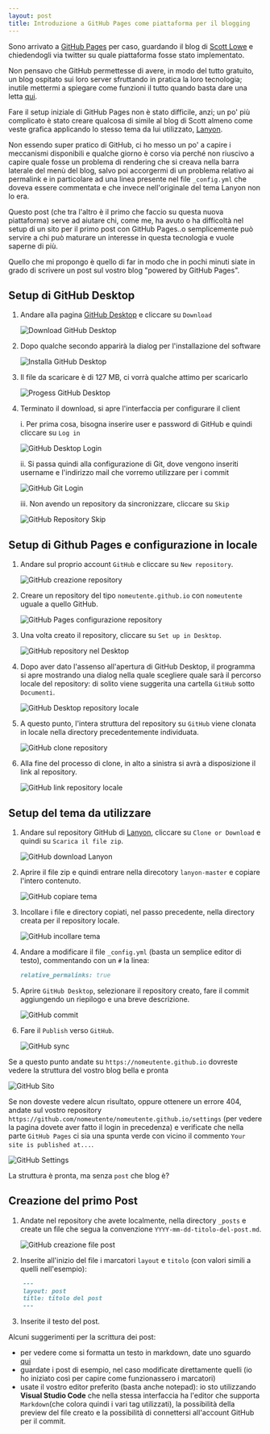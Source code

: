 ```yaml
---
layout: post
title: Introduzione a GitHub Pages come piattaforma per il blogging
---
```

Sono arrivato a [GitHub Pages](https://pages.github.com/) per caso, guardando il blog di [Scott Lowe](https://blog.scottlowe.org) e chiedendogli via twitter su quale piattaforma fosse stato implementato.

Non pensavo che GitHub permettesse di avere, in modo del tutto gratuito, un blog ospitato sui loro server sfruttando in pratica la loro tecnologia; inutile mettermi a spiegare come funzioni il tutto quando basta dare una letta [qui](https://jekyllrb.com/docs/github-pages/).

Fare il setup iniziale di GitHub Pages non è stato difficile, anzi; un po' più complicato è stato creare qualcosa di simile al blog di Scott almeno come veste grafica applicando lo stesso tema da lui utilizzato, [Lanyon](http://lanyon.getpoole.com/).

Non essendo super pratico di GitHub, ci ho messo un po' a capire i meccanismi disponibili e qualche giorno è corso via perché non riuscivo a capire quale fosse un problema di rendering che si creava nella barra laterale del menù del blog, salvo poi accorgermi di un problema relativo ai permalink e in particolare ad una linea presente nel file `_config.yml` che doveva essere commentata e che invece nell'originale del tema Lanyon non lo era.

Questo post (che tra l'altro è il primo che faccio su questa nuova piattaforma) serve ad aiutare chi, come me, ha avuto o ha difficoltà nel setup di un sito per il primo post con GitHub Pages..o semplicemente può servire a chi può maturare un interesse in questa tecnologia e vuole saperne di più.

Quello che mi propongo è quello di far in modo che in pochi minuti siate in grado di scrivere un post sul vostro blog "powered by GitHub Pages".

## Setup di GitHub Desktop

1. Andare alla pagina [GitHub Desktop](http://desktop.github.com) e cliccare su `Download`

   ![Download GitHub Desktop](https://github.com/marcomangiante/marcomangiante.github.io/blob/master/img/GitHub-Desktop-Installation/GitHub-Desktop-Installation-01.png)

2. Dopo qualche secondo apparirà la dialog per l'installazione del software

   ![Installa GitHub Desktop](https://github.com/marcomangiante/marcomangiante.github.io/blob/master/img/GitHub-Desktop-Installation/GitHub-Desktop-Installation-02.png)

3. Il file da scaricare è di 127 MB, ci vorrà qualche attimo per scaricarlo

   ![Progess GitHub Desktop](https://github.com/marcomangiante/marcomangiante.github.io/blob/master/img/GitHub-Desktop-Installation/GitHub-Desktop-Installation-03.png)

4. Terminato il download, si apre l'interfaccia per configurare il client 

      i. Per prima cosa, bisogna inserire user e password di GitHub e quindi cliccare su `Log in`

      ![GitHub Desktop Login](https://github.com/marcomangiante/marcomangiante.github.io/blob/master/img/GitHub-Desktop-Installation/GitHub-Desktop-Installation-04.png)

      ii. Si passa quindi alla configurazione di Git, dove vengono inseriti username e l'indirizzo mail che vorremo utilizzare per i commit

      ![GitHub Git Login](https://github.com/marcomangiante/marcomangiante.github.io/blob/master/img/GitHub-Desktop-Installation/GitHub-Desktop-Installation-05.png)

      iii. Non avendo un repository da sincronizzare, cliccare su `Skip`

      ![GitHub Repository Skip](https://github.com/marcomangiante/marcomangiante.github.io/blob/master/img/GitHub-Desktop-Installation/GitHub-Desktop-Installation-06.png)
 
## Setup di Github Pages e configurazione in locale

1. Andare sul proprio account `GitHub` e cliccare su `New repository`.

   ![GitHub creazione repository](https://github.com/marcomangiante/marcomangiante.github.io/blob/master/img/GitHub-Pages-Intro/GitHub-Pages-Intro-01.png)

2. Creare un repository del tipo `nomeutente.github.io` con `nomeutente` uguale a quello GitHub.

   ![GitHub Pages configurazione repository](https://github.com/marcomangiante/marcomangiante.github.io/blob/master/img/GitHub-Pages-Intro/GitHub-Pages-Intro-02.png)

3. Una volta creato il repository, cliccare su `Set up in Desktop`.

   ![GitHub repository nel Desktop](https://github.com/marcomangiante/marcomangiante.github.io/blob/master/img/GitHub-Pages-Intro/GitHub-Pages-Intro-03.png)

4. Dopo aver dato l'assenso all'apertura di GitHub Desktop, il programma si apre mostrando una dialog nella quale scegliere quale sarà il percorso locale del repository: di solito viene suggerita una cartella `GitHub` sotto `Documenti`.

   ![GitHub Desktop repository locale](https://github.com/marcomangiante/marcomangiante.github.io/blob/master/img/GitHub-Desktop-Installation/GitHub-Desktop-Installation-07.png)

5. A questo punto, l'intera struttura del repository su `GitHub` viene clonata in locale nella directory precedentemente individuata.

   ![GitHub clone repository](https://github.com/marcomangiante/marcomangiante.github.io/blob/master/img/GitHub-Desktop-Installation/GitHub-Desktop-Installation-08.png)

6. Alla fine del processo di clone, in alto a sinistra si avrà a disposizione il link al repository.

   ![GitHub link repository locale](https://github.com/marcomangiante/marcomangiante.github.io/blob/master/img/GitHub-Desktop-Installation/GitHub-Desktop-Installation-09.png)  

## Setup del tema da utilizzare

1. Andare sul repository GitHub di [Lanyon](https://github.com/poole/lanyon), cliccare su `Clone or Download` e quindi su `Scarica il file zip`. 

   ![GitHub download Lanyon](https://github.com/marcomangiante/marcomangiante.github.io/blob/master/img/GitHub-Pages-Intro/GitHub-Theme-01.png)

2. Aprire il file zip e quindi entrare nella direcotory `lanyon-master` e copiare l'intero contenuto.

   ![GitHub copiare tema](https://github.com/marcomangiante/marcomangiante.github.io/blob/master/img/GitHub-Pages-Intro/GitHub-Theme-02.png)

3. Incollare i file e directory copiati, nel passo precedente, nella directory creata per il repository locale.

   ![GitHub incollare tema](https://github.com/marcomangiante/marcomangiante.github.io/blob/master/img/GitHub-Pages-Intro/GitHub-Theme-03.png)

4. Andare a modificare il file `_config.yml` (basta un semplice editor di testo), commentando con un `#` la linea:

   ```Markdown
   relative_permalinks: true
   ```

5. Aprire `GitHub Desktop`, selezionare il repository creato, fare il commit aggiungendo un riepilogo e una breve descrizione.

   ![GitHub commit](https://github.com/marcomangiante/marcomangiante.github.io/blob/master/img/GitHub-Pages-Intro/GitHub-Commit.png)

6. Fare il `Publish` verso `GitHub`.

   ![GitHub sync](https://github.com/marcomangiante/marcomangiante.github.io/blob/master/img/GitHub-Pages-Intro/GitHub-Publish.png)


Se a questo punto andate su `https://nomeutente.github.io` dovreste vedere la struttura del vostro blog bella e pronta

![GitHub Sito](https://github.com/marcomangiante/marcomangiante.github.io/blob/master/img/GitHub-Pages-Intro/GitHub-Sito-01.png)

Se non doveste vedere alcun risultato, oppure ottenere un errore 404, andate sul vostro repository `https://github.com/nomeutente/nomeutente.github.io/settings` (per vedere la 
pagina dovete aver fatto il login in precedenza) e verificate che nella parte `GitHub Pages` ci sia una spunta verde con vicino il commento `Your site is published at...`.

![GitHub Settings](https://github.com/marcomangiante/marcomangiante.github.io/blob/master/img/GitHub-Pages-Intro/GitHub-Sito-02.png)

La struttura è pronta, ma senza `post` che blog è?  

## Creazione del primo Post

1. Andate nel repository che avete localmente, nella directory `_posts` e create un file che segua la convenzione `YYYY-mm-dd-titolo-del-post.md`.

   ![GitHub creazione file post](https://github.com/marcomangiante/marcomangiante.github.io/blob/master/img/GitHub-Pages-Intro/GitHub-Post-01.png)

2. Inserite all'inizio del file i marcatori `layout` e `titolo` (con valori simili a quelli nell'esempio):

```Markdown
    ---
    layout: post
    title: titolo del post
    ---
```

3. Inserite il testo del post.

Alcuni suggerimenti per la scrittura dei post:

* per vedere come si formatta un testo in markdown, date uno sguardo [qui](https://guides.github.com/features/mastering-markdown/)
* guardate i post di esempio, nel caso modificate direttamente quelli (io ho iniziato così per capire come funzionassero i marcatori)
* usate il vostro editor preferito (basta anche notepad): io sto utilizzando **Visual Studio Code** che nella stessa interfaccia ha l'editor che supporta `Markdown`(che colora quindi i vari tag utilizzati), la possibilità della preview del file creato e la possibilità di connettersi all'account GitHub per il commit.